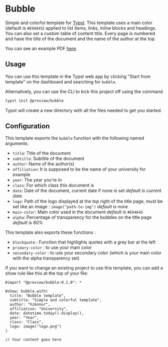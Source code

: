 # Bubble
Simple and colorful template for [Typst](https://typst.app). This template uses a main color (default is `#E94845`) applied to list items, links, inline blocks and headings. You can also set a custom table of content title. Every page is numbered and hase the title of the document and the name of the author at the top.

You can see an example PDF [here](https://github.com/hzkonor/bubble-template/blob/main/main.pdf).

## Usage
You can use this template in the Typst web app by clicking "Start from template" on the dashboard and searching for `bubble`.

Alternatively, you can use the CLI to kick this project off using the command

```bash
typst init @preview/bubble
```

Typst will create a new directory with all the files needed to get you started.

## Configuration
This template exports the `bubble` function with the following named arguments:

- `title`: Title of the document
- `subtitle`: Subtitle of the document
- `author`: Name of the author(s)
- `affiliation`: It is supposed to be the name of your university for example
- `year`: The year you're in
- `class`: For which class this document is 
- `date`: Date of the document, current date if none is set *default is current date*
- `logo`: Path of the logo displayed at the top right of the title page, must be set like an image : `image("path-to-img")` *default is none*
- `main-color`: Main color used in the document *default is `#E94645`*
- `alpha`: Percentage of transparency for the bubbles on the title page *default is 60%*

This template also exports these functions : 
- `blockquote` : Function that highlights quotes with a grey bar at the left
- `primary-color` : to use your main color
- `secondary-color` : to use your secondary color (which is your main color with the alpha transparency set)

If you want to change an existing project to use this template, you can add a show rule like this at the top of your file:

```typ
#import "@preview/bubble:0.1.0": *

#show: bubble.with(
  title: "Bubble template",
  subtitle: "Simple and colorful template",
  author: "hzkonor",
  affiliation: "University",
  date: datetime.today().display(),
  year: "Year",
  class: "Class",
  logo: image("logo.png")
) 

// Your content goes here
```